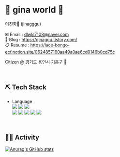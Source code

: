 <h1>🎀 gina world 🎀</h1>

<!--
**jinaggu/jinaggu** is a ✨ _special_ ✨ repository because its `README.md` (this file) appears on your GitHub profile.

Here are some ideas to get you started:

- 🔭 I’m currently working on ...
- 🌱 I’m currently learning ...
- 👯 I’m looking to collaborate on ...
- 🤔 I’m looking for help with ...
- 💬 Ask me about ...
- 📫 How to reach me: ...
- 😄 Pronouns: ...
- ⚡ Fun fact: ...
-->


이진화🎃 (jinagggu) <br/>
<br/>
✉ Email : dlwls7108@naver.com <br/>
📰 Blog : https://ginaggu.tistory.com/<br/>
📋 Resume : https://lace-bongo-ecf.notion.site/0624857160aa49a0ae6cd0146b0cd75c <br/>

Citizen @ 경기도 용인시 기흥구 🏡

<br/>
<h2>⛏ Tech Stack</h2>
<ul>
  <li>Language
    <br/>
    <img src="https://img.shields.io/badge/javascript-F7DF1E?style=flat-square&logo=javascript&logoColor=black"/>
    <img src="https://img.shields.io/badge/HTML5-E34F26?style=flat-square&logo=HTML5&logoColor=white"/>
    <img src="https://img.shields.io/badge/CSS3-1572B6?style=flat-square&logo=CSS3&logoColor=white"/>
    <br/>
    <img src="https://img.shields.io/badge/java-007396?style=flat-square&logo=java&logoColor=white"/> 
    <img src="https://img.shields.io/badge/Node.js-339933?style=flat-square&logo=Node.js&logoColor=white"/>
    <img src="https://img.shields.io/badge/Oracle-F80000?style=flat-square&logo=Oracle&logoColor=white"/>
    <img src="https://img.shields.io/badge/MySQL-4479A1?style=flat-square&logo=MySQL&logoColor=white"/> 
    <img src="https://img.shields.io/badge/MongoDB-47A248?style=flat-square&logo=MongoDB&logoColor=white"/>  
  </li>
</ul>

<br/>
<h2>🏃‍♂️ Activity</h2>

[![Anurag's GitHub stats](https://github-readme-stats.vercel.app/api?username=jinaggu)](https://github.com/jinaggu/github-readme-stats)
